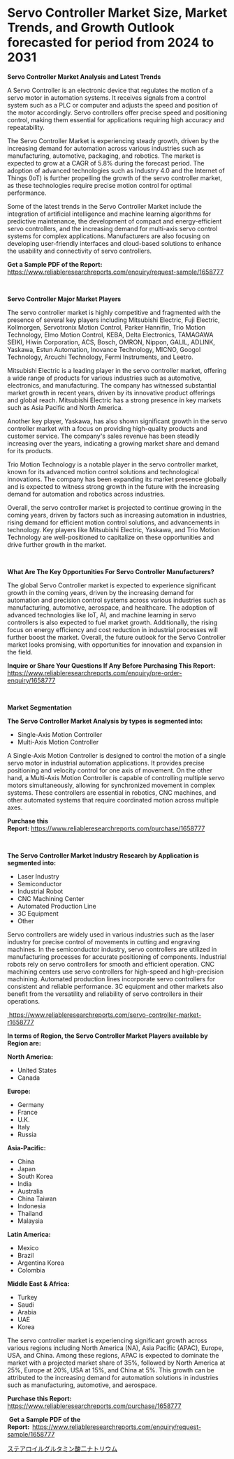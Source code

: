 <p><h1>Servo Controller Market Size, Market Trends, and Growth Outlook forecasted for period from 2024 to 2031</h1></p><p><strong>Servo Controller Market Analysis and Latest Trends</strong></p>
<p><p>A Servo Controller is an electronic device that regulates the motion of a servo motor in automation systems. It receives signals from a control system such as a PLC or computer and adjusts the speed and position of the motor accordingly. Servo controllers offer precise speed and positioning control, making them essential for applications requiring high accuracy and repeatability.</p><p>The Servo Controller Market is experiencing steady growth, driven by the increasing demand for automation across various industries such as manufacturing, automotive, packaging, and robotics. The market is expected to grow at a CAGR of 5.8% during the forecast period. The adoption of advanced technologies such as Industry 4.0 and the Internet of Things (IoT) is further propelling the growth of the servo controller market, as these technologies require precise motion control for optimal performance.</p><p>Some of the latest trends in the Servo Controller Market include the integration of artificial intelligence and machine learning algorithms for predictive maintenance, the development of compact and energy-efficient servo controllers, and the increasing demand for multi-axis servo control systems for complex applications. Manufacturers are also focusing on developing user-friendly interfaces and cloud-based solutions to enhance the usability and connectivity of servo controllers.</p></p>
<p><strong>Get a Sample PDF of the Report:&nbsp;</strong> <a href="https://www.reliableresearchreports.com/enquiry/request-sample/1658777">https://www.reliableresearchreports.com/enquiry/request-sample/1658777</a></p>
<p>&nbsp;</p>
<p><strong>Servo Controller Major Market Players</strong></p>
<p><p>The servo controller market is highly competitive and fragmented with the presence of several key players including Mitsubishi Electric, Fuji Electric, Kollmorgen, Servotronix Motion Control, Parker Hannifin, Trio Motion Technology, Elmo Motion Control, KEBA, Delta Electronics, TAMAGAWA SEIKI, Hiwin Corporation, ACS, Bosch, OMRON, Nippon, GALIL, ADLINK, Yaskawa, Estun Automation, Inovance Technology, MICNO, Googol Technology, Arcuchi Technology, Fermi Instruments, and Leetro.</p><p>Mitsubishi Electric is a leading player in the servo controller market, offering a wide range of products for various industries such as automotive, electronics, and manufacturing. The company has witnessed substantial market growth in recent years, driven by its innovative product offerings and global reach. Mitsubishi Electric has a strong presence in key markets such as Asia Pacific and North America.</p><p>Another key player, Yaskawa, has also shown significant growth in the servo controller market with a focus on providing high-quality products and customer service. The company's sales revenue has been steadily increasing over the years, indicating a growing market share and demand for its products.</p><p>Trio Motion Technology is a notable player in the servo controller market, known for its advanced motion control solutions and technological innovations. The company has been expanding its market presence globally and is expected to witness strong growth in the future with the increasing demand for automation and robotics across industries.</p><p>Overall, the servo controller market is projected to continue growing in the coming years, driven by factors such as increasing automation in industries, rising demand for efficient motion control solutions, and advancements in technology. Key players like Mitsubishi Electric, Yaskawa, and Trio Motion Technology are well-positioned to capitalize on these opportunities and drive further growth in the market.</p></p>
<p>&nbsp;</p>
<p><strong>What Are The Key Opportunities For Servo Controller Manufacturers?</strong></p>
<p><p>The global Servo Controller market is expected to experience significant growth in the coming years, driven by the increasing demand for automation and precision control systems across various industries such as manufacturing, automotive, aerospace, and healthcare. The adoption of advanced technologies like IoT, AI, and machine learning in servo controllers is also expected to fuel market growth. Additionally, the rising focus on energy efficiency and cost reduction in industrial processes will further boost the market. Overall, the future outlook for the Servo Controller market looks promising, with opportunities for innovation and expansion in the field.</p></p>
<p><strong>Inquire or Share Your Questions If Any Before Purchasing This Report:</strong> <a href="https://www.reliableresearchreports.com/enquiry/pre-order-enquiry/1658777">https://www.reliableresearchreports.com/enquiry/pre-order-enquiry/1658777</a></p>
<p>&nbsp;</p>
<p><strong>Market Segmentation</strong></p>
<p><strong>The Servo Controller Market Analysis by types is segmented into:</strong></p>
<p><ul><li>Single-Axis Motion Controller</li><li>Multi-Axis Motion Controller</li></ul></p>
<p><p>A Single-Axis Motion Controller is designed to control the motion of a single servo motor in industrial automation applications. It provides precise positioning and velocity control for one axis of movement. On the other hand, a Multi-Axis Motion Controller is capable of controlling multiple servo motors simultaneously, allowing for synchronized movement in complex systems. These controllers are essential in robotics, CNC machines, and other automated systems that require coordinated motion across multiple axes.</p></p>
<p><strong>Purchase this Report:&nbsp;</strong><a href="https://www.reliableresearchreports.com/purchase/1658777">https://www.reliableresearchreports.com/purchase/1658777</a></p>
<p>&nbsp;</p>
<p><strong>The Servo Controller Market Industry Research by Application is segmented into:</strong></p>
<p><ul><li>Laser Industry</li><li>Semiconductor</li><li>Industrial Robot</li><li>CNC Machining Center</li><li>Automated Production Line</li><li>3C Equipment</li><li>Other</li></ul></p>
<p><p>Servo controllers are widely used in various industries such as the laser industry for precise control of movements in cutting and engraving machines. In the semiconductor industry, servo controllers are utilized in manufacturing processes for accurate positioning of components. Industrial robots rely on servo controllers for smooth and efficient operation. CNC machining centers use servo controllers for high-speed and high-precision machining. Automated production lines incorporate servo controllers for consistent and reliable performance. 3C equipment and other markets also benefit from the versatility and reliability of servo controllers in their operations.</p></p>
<p><a href="https://www.reliableresearchreports.com/servo-controller-market-r1658777">&nbsp;https://www.reliableresearchreports.com/servo-controller-market-r1658777</a></p>
<p><strong>In terms of Region, the Servo Controller Market Players available by Region are:</strong></p>
<p>
    <p> <strong> North America: </strong>
        <ul>
            <li>United States</li>
            <li>Canada</li>
        </ul>
        </p> 
    <p> <strong> Europe: </strong>
        <ul>
            <li>Germany</li>
            <li>France</li>
            <li>U.K.</li>
            <li>Italy</li>
            <li>Russia</li>
        </ul>
        </p> 
    <p> <strong> Asia-Pacific: </strong>
        <ul>
            <li>China</li>
            <li>Japan</li>
            <li>South Korea</li>
            <li>India</li>
            <li>Australia</li>
            <li>China Taiwan</li>
            <li>Indonesia</li>
            <li>Thailand</li>
            <li>Malaysia</li>
        </ul>
        </p> 
    <p> <strong> Latin America: </strong>
        <ul>
            <li>Mexico</li>
            <li>Brazil</li>
            <li>Argentina Korea</li>
            <li>Colombia</li>
        </ul>
        </p> 
    <p> <strong> Middle East & Africa: </strong>
        <ul>
            <li>Turkey</li>
            <li>Saudi</li>
            <li>Arabia</li>
            <li>UAE</li>
            <li>Korea</li>
        </ul>
    </p>
    </p>
<p><p>The servo controller market is experiencing significant growth across various regions including North America (NA), Asia Pacific (APAC), Europe, USA, and China. Among these regions, APAC is expected to dominate the market with a projected market share of 35%, followed by North America at 25%, Europe at 20%, USA at 15%, and China at 5%. This growth can be attributed to the increasing demand for automation solutions in industries such as manufacturing, automotive, and aerospace.</p></p>
<p><strong>Purchase this Report: </strong><a href="https://www.reliableresearchreports.com/purchase/1658777">https://www.reliableresearchreports.com/purchase/1658777</a></p>
<p>&nbsp;<strong>Get a Sample PDF of the Report:&nbsp;&nbsp;</strong><a href="https://www.reliableresearchreports.com/enquiry/request-sample/1658777">https://www.reliableresearchreports.com/enquiry/request-sample/1658777</a></p>
<p><strong></strong></p>
<p><p><a href="https://github.com/mohamedbakry57/Market-Research-Report-List-3/blob/main/168456728245.md">ステアロイルグルタミン酸二ナトリウム</a></p></p>